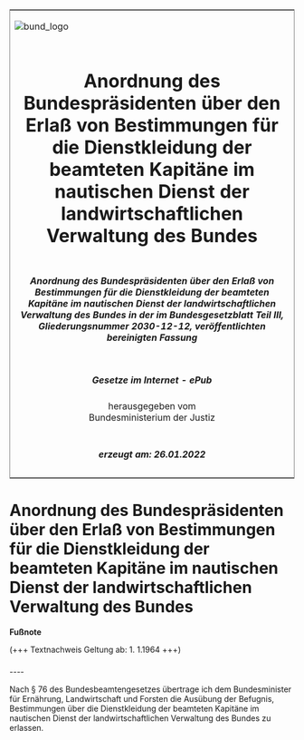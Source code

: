 <span id="DECKBLATT.html"></span>

<table border="0" frame="border" width="100%">

<tr valign="top">

<td align="left">

![bund\_logo](BfJ_2021_Web_de_de.gif)

</td>

<td align="right">

 

</td>

</tr>

<tr align="center" valign="middle">

<td colspan="2">

# Anordnung des Bundespräsidenten über den Erlaß von Bestimmungen für die Dienstkleidung der beamteten Kapitäne im nautischen Dienst der landwirtschaftlichen Verwaltung des Bundes

</td>

</tr>

<tr align="center" valign="middle">

<td colspan="2">

##### Anordnung des Bundespräsidenten über den Erlaß von Bestimmungen für die Dienstkleidung der beamteten Kapitäne im nautischen Dienst der landwirtschaftlichen Verwaltung des Bundes in der im Bundesgesetzblatt Teil III, Gliederungsnummer 2030-12-12, veröffentlichten bereinigten Fassung

</td>

</tr>

<tr align="center" valign="middle">

<td colspan="2">

  
  

##### Gesetze im Internet - ePub  
  
herausgegeben vom  
Bundesministerium der Justiz

</td>

</tr>

<tr align="center" valign="bottom">

<td colspan="2">

  
  

##### erzeugt am: 26.01.2022

</td>

</tr>

</table>

<span id="BJNR008690960.html"></span>

# Anordnung des Bundespräsidenten über den Erlaß von Bestimmungen für die Dienstkleidung der beamteten Kapitäne im nautischen Dienst der landwirtschaftlichen Verwaltung des Bundes

<div>

  
**Fußnote**

<div class="jnhtml">

<div>

<div class="jurAbsatz">

(+++ Textnachweis Geltung ab: 1. 1.1964 +++)

</div>

</div>

</div>

</div>

<span id="BJNR008690960BJNE000100303.html"></span>

###   
\----

<div>

<div class="jnhtml">

<div>

<div class="jurAbsatz">

Nach § 76 des Bundesbeamtengesetzes übertrage ich dem Bundesminister für
Ernährung, Landwirtschaft und Forsten die Ausübung der Befugnis,
Bestimmungen über die Dienstkleidung der beamteten Kapitäne im
nautischen Dienst der landwirtschaftlichen Verwaltung des Bundes zu
erlassen.

</div>

</div>

</div>

</div>
